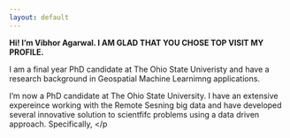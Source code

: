 ```yaml
---
layout: default
---
```


<strong> Hi! I’m Vibhor Agarwal. I AM GLAD THAT YOU CHOSE TOP VISIT MY PROFILE. </strong>

I am a final year PhD candidate at The Ohio State Univeristy and have a research background in Geospatial Machine Learnimng applications. 
        
I’m now a PhD candidate at The Ohio State University. I have an extensive expereince working with the Remote Sesning big data and have developed several innovative solution to scientfifc problems using a data driven approach. Specifically, </p
